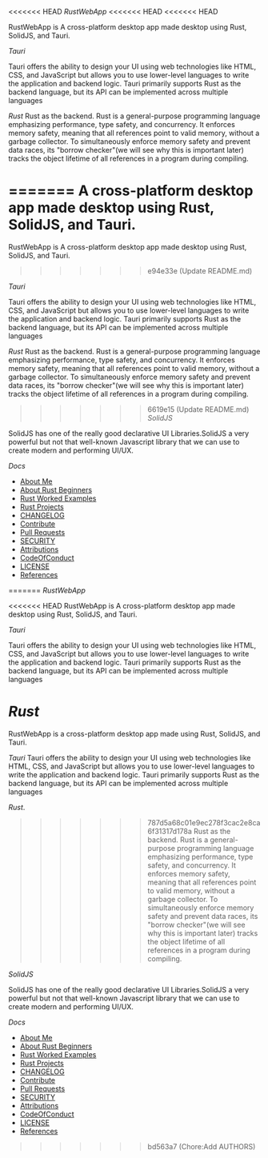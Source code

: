 <<<<<<< HEAD
_RustWebApp_
<<<<<<< HEAD
<<<<<<< HEAD

RustWebApp is A cross-platform desktop app made desktop using Rust, SolidJS, and Tauri.

_Tauri_

Tauri offers the ability to design your UI using web technologies like HTML, CSS, and JavaScript but allows you to use lower-level languages to write the application and backend logic. Tauri primarily supports Rust as the backend language, but its API can be implemented across multiple languages

_Rust_
Rust as the backend.
Rust is a general-purpose programming language emphasizing performance, type safety, and concurrency. It enforces memory safety, meaning that all references point to valid memory, without a garbage collector. To simultaneously enforce memory safety and prevent data races, its "borrow checker"(we will see why this is important later) tracks the object lifetime of all references in a program during compiling.

=======
A cross-platform desktop app made desktop using Rust, SolidJS, and Tauri.
=======

RustWebApp is A cross-platform desktop app made desktop using Rust, SolidJS, and Tauri.
>>>>>>> e94e33e (Update README.md)

_Tauri_

Tauri offers the ability to design your UI using web technologies like HTML, CSS, and JavaScript but allows you to use lower-level languages to write the application and backend logic.
Tauri primarily supports Rust as the backend language, but its API can be implemented across multiple languages

_Rust_
Rust as the backend.
Rust is a general-purpose programming language emphasizing performance, type safety, and concurrency. It enforces memory safety, meaning that all references point to valid memory, without a garbage collector. To simultaneously enforce memory safety and prevent data races, its "borrow checker"(we will see why this is important later) tracks the object lifetime of all references in a program during compiling.

>>>>>>> 6619e15 (Update README.md)
_SolidJS_

SolidJS has one of the really good declarative UI Libraries.SolidJS a very powerful but not that well-known Javascript library that we can use to create modern and performing UI/UX.

_Docs_

* [About Me](https://github.com/josephkb87)
* [About Rust Beginners](../docs/README.md)
* [Rust Worked Examples](https://github.com/josephkb87/Beginners/tree/main/RustWorkedExamples/README.md)
* [Rust Projects](https://github.com/josephkb87/RustBeginners/tree/main/Projects/README.md)
* [CHANGELOG](../docs/CHANGELOG.md) 
* [Contribute](../docs/CONTRIBUTING.md)
* [Pull Requests](../docs/blob/PRs.md)  
* [SECURITY](../docs/SECURITY.md) 
* [Attributions](..docs/Attributions.md) 
* [CodeOfConduct](../docs/CodeOfConduct.md) 
* [LICENSE](../LICENSE.md)
* [References](../docs/References.md)

=======
_RustWebApp_

<<<<<<< HEAD
RustWebApp is A cross-platform desktop app made desktop using Rust, SolidJS, and Tauri.

_Tauri_

Tauri offers the ability to design your UI using web technologies like HTML, CSS, and JavaScript but allows you to use lower-level languages to write the application and backend logic. Tauri primarily supports Rust as the backend language, but its API can be implemented across multiple languages

_Rust_
=======
RustWebApp is a cross-platform desktop app made using Rust, SolidJS, and Tauri.


_Tauri_
Tauri offers the ability to design your UI using web technologies like HTML, CSS, and JavaScript but allows you to use lower-level languages to write the application and backend logic. Tauri primarily supports Rust as the backend language, but its API can be implemented across multiple languages

_Rust_. 
>>>>>>> 787d5a68c01e9ec278f3cac2e8ca6f31317d178a
Rust as the backend.
Rust is a general-purpose programming language emphasizing performance, type safety, and concurrency. It enforces memory safety, meaning that all references point to valid memory, without a garbage collector. To simultaneously enforce memory safety and prevent data races, its "borrow checker"(we will see why this is important later) tracks the object lifetime of all references in a program during compiling.

_SolidJS_

SolidJS has one of the really good declarative UI Libraries.SolidJS a very powerful but not that well-known Javascript library that we can use to create modern and performing UI/UX.

_Docs_

* [About Me](https://github.com/josephkb87)
* [About Rust Beginners](../docs/README.md)
* [Rust Worked Examples](https://github.com/josephkb87/Beginners/tree/main/RustWorkedExamples/README.md)
* [Rust Projects](https://github.com/josephkb87/RustBeginners/tree/main/Projects/README.md)
* [CHANGELOG](../docs/CHANGELOG.md) 
* [Contribute](../docs/CONTRIBUTING.md)
* [Pull Requests](../docs/blob/PRs.md)  
* [SECURITY](../docs/SECURITY.md) 
* [Attributions](..docs/Attributions.md) 
* [CodeOfConduct](../docs/CodeOfConduct.md) 
* [LICENSE](../LICENSE.md)
* [References](../docs/References.md)

>>>>>>> bd563a7 (Chore:Add AUTHORS)
